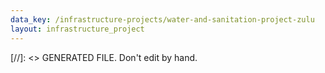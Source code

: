 ```yaml
---
data_key: /infrastructure-projects/water-and-sanitation-project-zulu
layout: infrastructure_project
---
```

[//]: <> GENERATED FILE. Don't edit by hand.